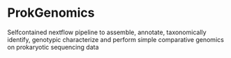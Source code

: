 # ProkGenomics
Selfcontained nextflow pipeline to assemble, annotate, taxonomically identify, genotypic characterize and perform simple comparative genomics on prokaryotic sequencing data
